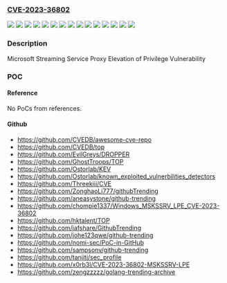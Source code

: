 ### [CVE-2023-36802](https://cve.mitre.org/cgi-bin/cvename.cgi?name=CVE-2023-36802)
![](https://img.shields.io/static/v1?label=Product&message=Windows%2010%20Version%201809&color=blue)
![](https://img.shields.io/static/v1?label=Product&message=Windows%2010%20Version%2021H2&color=blue)
![](https://img.shields.io/static/v1?label=Product&message=Windows%2010%20Version%2022H2&color=blue)
![](https://img.shields.io/static/v1?label=Product&message=Windows%2011%20version%2021H2&color=blue)
![](https://img.shields.io/static/v1?label=Product&message=Windows%2011%20version%2022H2&color=blue)
![](https://img.shields.io/static/v1?label=Product&message=Windows%20Server%202019%20(Server%20Core%20installation)&color=blue)
![](https://img.shields.io/static/v1?label=Product&message=Windows%20Server%202019&color=blue)
![](https://img.shields.io/static/v1?label=Product&message=Windows%20Server%202022&color=blue)
![](https://img.shields.io/static/v1?label=Version&message=10.0.0%3C%2010.0.17763.4851%20&color=brighgreen)
![](https://img.shields.io/static/v1?label=Version&message=10.0.0%3C%2010.0.19044.3448%20&color=brighgreen)
![](https://img.shields.io/static/v1?label=Version&message=10.0.0%3C%2010.0.19045.3448%20&color=brighgreen)
![](https://img.shields.io/static/v1?label=Version&message=10.0.0%3C%2010.0.20348.1970%20&color=brighgreen)
![](https://img.shields.io/static/v1?label=Version&message=10.0.0%3C%2010.0.22000.2416%20&color=brighgreen)
![](https://img.shields.io/static/v1?label=Version&message=10.0.0%3C%2010.0.22621.2283%20&color=brighgreen)
![](https://img.shields.io/static/v1?label=Vulnerability&message=Elevation%20of%20Privilege&color=brighgreen)

### Description

Microsoft Streaming Service Proxy Elevation of Privilege Vulnerability

### POC

#### Reference
No PoCs from references.

#### Github
- https://github.com/CVEDB/awesome-cve-repo
- https://github.com/CVEDB/top
- https://github.com/EvilGreys/DROPPER
- https://github.com/GhostTroops/TOP
- https://github.com/Ostorlab/KEV
- https://github.com/Ostorlab/known_exploited_vulnerbilities_detectors
- https://github.com/Threekiii/CVE
- https://github.com/ZonghaoLi777/githubTrending
- https://github.com/aneasystone/github-trending
- https://github.com/chompie1337/Windows_MSKSSRV_LPE_CVE-2023-36802
- https://github.com/hktalent/TOP
- https://github.com/jafshare/GithubTrending
- https://github.com/johe123qwe/github-trending
- https://github.com/nomi-sec/PoC-in-GitHub
- https://github.com/sampsonv/github-trending
- https://github.com/tanjiti/sec_profile
- https://github.com/x0rb3l/CVE-2023-36802-MSKSSRV-LPE
- https://github.com/zengzzzzz/golang-trending-archive

